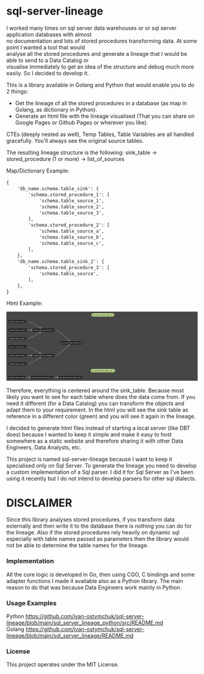 # sql-server-lineage

I worked many times on sql server data warehouses or or sql server application databases with almost   
no documentation and lots of stored procedures transforming data. At some point I wanted a tool that would   
analyse all the stored procedures and generate a lineage that I would be able to send to a Data Catalog or   
visualise immediately to get an idea of the structure and debug much more easily. So I decided to develop it.

This is a library available in Golang and Python that would enable you to do 2 things:
- Get the lineage of all the stored procedures in a database (as map in Golang, as dictionary in Python).
- Generate an html file with the lineage visualised (That you can share on Google Pages or Github Pages or wherever you like).

CTEs (deeply nested as well), Temp Tables, Table Variables are all handled gracefully. You'll always see the original source tables.

The resulting lineage structure is the following:
    sink_table -> stored_procedure (1 or more) -> list_of_sources

Map/Dictionary Example:
```
{
    'db_name.schema.table_sink': {
        'schema.stored_procedure_1': [
            'schema.table_source_1',
            'schema.table_source_2',
            'schema.table_source_3',
        ],
        'schema.stored_procedure_2': [
            'schema.table_source_a',
            'schema.table_source_b',
            'schema.table_source_c',
        ],
    },
    'db_name.schema.table_sink_2': {
        'schema.stored_procedure_3': [
            'schema.table_source',
        ],
    },
}
```

Html Example:

![Sample Image](https://github.com/ivan-ostymchuk/sql-server-lineage/blob/main/lineage_example.png?raw=true)

Therefore, everything is centered around the sink_table. Because most likely you want to see for each table where does the data come from. If you need it different (for a Data Catalog) you can transform the objects and adapt them to your requirement.
In the html you will see the sink table as reference in a different color (green) and you will see it again in the lineage.

I decided to generate html files instead of starting a local server (like DBT does) because I wanted to keep it simple and make it easy to host somewhere as a static website and therefore sharing it with other Data Engineers, Data Analysts, etc.

This project is named sql-server-lineage because I want to keep it specialised only on Sql Server. To generate the lineage you need to develop a custom implementation of a Sql parser. I did it for Sql Server as I've been using it recently but I do not intend to develop parsers for other sql dialects.

# DISCLAIMER
Since this library analyses stored procedures, if you transform data externally and then write it to the database there is nothing you can do for the lineage. Also if the stored procedures rely heavily on dynamic sql especially with table names passed as parameters then the library would not be able to determine the table names for the lineage.

### Implementation

All the core logic is developed in Go, then using CGO, C bindings and some adapter functions I made it available also as a Python library.
The main reason to do that was because Data Engineers work mainly in Python.

### Usage Examples
Python https://github.com/ivan-ostymchuk/sql-server-lineage/blob/main/sql_server_lineage_python/src/README.md   
Golang https://github.com/ivan-ostymchuk/sql-server-lineage/blob/main/sql_server_lineage/README.md

### License
This project operates under the MIT License.
